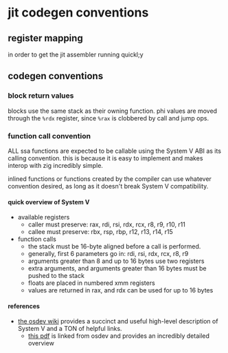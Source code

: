 # jit codegen conventions

## register mapping

in order to get the jit assembler running quickl;y

## codegen conventions

### block return values

blocks use the same stack as their owning function. phi values are moved through
the `%rdx` register, since `%rax` is clobbered by call and jump ops.

### function call convention

ALL ssa functions are expected to be callable using the System V ABI as its
calling convention. this is because it is easy to implement and makes interop
with zig incredibly simple.

inlined functions or functions created by the compiler can use whatever
convention desired, as long as it doesn't break System V compatibility.

#### quick overview of System V

- available registers
    - caller must preserve: rax, rdi, rsi, rdx, rcx, r8, r9, r10, r11
    - callee must preserve: rbx, rsp, rbp, r12, r13, r14, r15
- function calls
    - the stack must be 16-byte aligned before a call is performed.
    - generally, first 6 parameters go in: rdi, rsi, rdx, rcx, r8, r9
    - arguments greater than 8 and up to 16 bytes use two registers
    - extra arguments, and arguments greater than 16 bytes must be pushed
      to the stack
    - floats are placed in numbered xmm registers
    - values are returned in rax, and rdx can be used for up to 16 bytes

#### references
- [the osdev wiki](https://wiki.osdev.org/System_V_ABI) provides a succinct and
  useful high-level description of System V and a TON of helpful links.
    - [this pdf](https://www.uclibc.org/docs/psABI-x86_64.pdf) is linked from
      osdev and provides an incredibly detailed overview